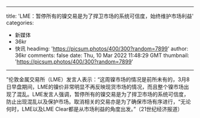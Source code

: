 
---
title: 'LME：暂停所有的镍交易是为了捍卫市场的系统可信度，始终维护市场利益'
categories: 
 - 新媒体
 - 36kr
 - 快讯
headimg: 'https://picsum.photos/400/300?random=7899'
author: 36kr
comments: false
date: Thu, 10 Mar 2022 11:48:29 GMT
thumbnail: 'https://picsum.photos/400/300?random=7899'
---

<div>   
”伦敦金属交易所（LME）发言人表示：“这周镍市场的情况是前所未有的，3月8日早盘期间，LME的镍价非常明显不再反映现货市场的情况，而且整个镍市场出现了混乱。LME发言人强调，暂停所有的镍交易是为了捍卫市场的系统可信度，防止出现混乱以及保护市场。取消相关的交易亦是为了确保市场有序进行，“无论何时，LME以及LME Clear都是从市场利益的角度出发。”（21世纪经济报道）  
</div>
            